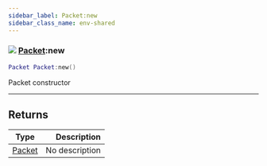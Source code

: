 ```yaml
---
sidebar_label: Packet:new
sidebar_class_name: env-shared
---
```


### ![](/img/wiki/shared.png) [Packet](../packet/README.md):new

```lua
Packet Packet:new()
```

Packet constructor<br/>

-----------------
## Returns

| Type   | Description |
| ------ | ----------: |
| [Packet](../packet/README.md) | No description |

